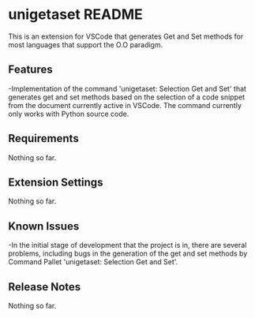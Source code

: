 # unigetaset README

This is an extension for VSCode that generates Get and Set methods for most languages ​​that support the O.O paradigm.

## Features

-Implementation of the command 'unigetaset: Selection Get and Set' that generates get and set methods based on the selection of a code snippet from the document currently active in VSCode. The command currently only works with Python source code.

## Requirements

Nothing so far.

## Extension Settings

Nothing so far.

## Known Issues

-In the initial stage of development that the project is in, there are several problems, including bugs in the generation of the get and set methods by Command Pallet 'unigetaset: Selection Get and Set'.

## Release Notes

Nothing so far.
